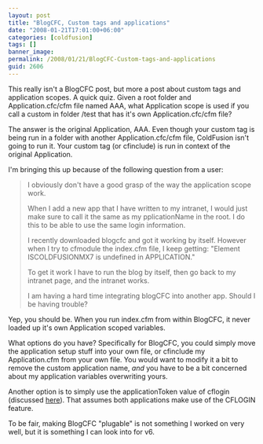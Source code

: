 ```yaml
---
layout: post
title: "BlogCFC, Custom tags and applications"
date: "2008-01-21T17:01:00+06:00"
categories: [coldfusion]
tags: []
banner_image: 
permalink: /2008/01/21/BlogCFC-Custom-tags-and-applications
guid: 2606
---
```


This really isn't a BlogCFC post, but more a post about custom tags and application scopes. A quick quiz. Given a root folder and Application.cfc/cfm file named AAA, what Application scope is used if you call a custom in folder /test that has it's own Application.cfc/cfm file?
<!--more-->
The answer is the original Application, AAA. Even though your custom tag is being run in a folder with another Application.cfc/cfm file, ColdFusion isn't going to run it. Your custom tag (or cfinclude) is run in context of the original Application.

I'm bringing this up because of the following question from a user:

<blockquote>
<p>
I obviously don't have a good grasp of the way the application scope work.

When I add a new app that I have written to my intranet, I would just make sure to call it the same as my pplicationName in the root.  I do this to be able to use the same login information.
 
I recently downloaded blogcfc and got it working by itself.  However when I try to cfmodule the index.cfm file, I keep getting: "Element ISCOLDFUSIONMX7 is undefined in APPLICATION."
 
To get it work I have to run the blog by itself, then go back to my intranet page, and the intranet works.
 
I am having a hard time integrating blogCFC into another app.  Should I be having trouble?
</p>
</blockquote>

Yep, you should be. When you run index.cfm from within BlogCFC, it never loaded up it's own Application scoped variables.

What options do you have? Specifically for BlogCFC, you could simply move the application setup stuff into your own file, or cfinclude my Application.cfm from your own file. You would want to modify it a bit to remove the custom application name, <i>and</i> you have to be a bit concerned about my application variables overwriting yours.

Another option is to simply use the applicationToken value of cflogin (discussed <a href="http://www.raymondcamden.com/index.cfm/2008/1/11/Ask-a-Jedi-One-login-multiple-applications">here</a>). That assumes both applications make use of the CFLOGIN feature.

To be fair, making BlogCFC "plugable" is not something I worked on very well, but it is something I can look into for v6.
